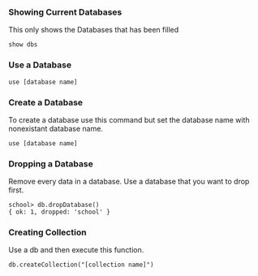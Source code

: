 ### Showing Current Databases
This only shows the Databases that has been filled
```
show dbs
```
### Use a Database
```
use [database name]
```
### Create a Database
To create a database use this command but set the database name with nonexistant database name.
```
use [database name]
```
### Dropping a Database
Remove every data in a database. Use a database that you want to drop first.
```
school> db.dropDatabase()
{ ok: 1, dropped: 'school' }
```
### Creating Collection
Use a db and then execute this function.
```
db.createCollection("[collection name]")
```

